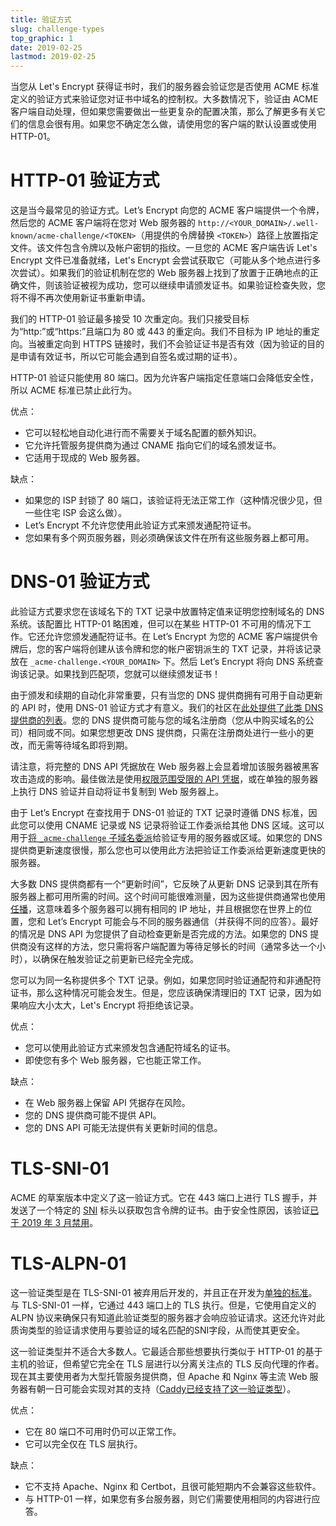 ```yaml
---
title: 验证方式
slug: challenge-types
top_graphic: 1
date: 2019-02-25
lastmod: 2019-02-25
---
```


当您从 Let's Encrypt 获得证书时，我们的服务器会验证您是否使用 ACME 标准定义的验证方式来验证您对证书中域名的控制权。大多数情况下，验证由 ACME 客户端自动处理，但如果您需要做出一些更复杂的配置决策，那么了解更多有关它们的信息会很有用。如果您不确定怎么做，请使用您的客户端的默认设置或使用 HTTP-01。

# HTTP-01 验证方式

这是当今最常见的验证方式。Let’s Encrypt 向您的 ACME 客户端提供一个令牌，然后您的 ACME 客户端将在您对 Web 服务器的 `http://<YOUR_DOMAIN>/.well-known/acme-challenge/<TOKEN>`（用提供的令牌替换 `<TOKEN>`）路径上放置指定文件。该文件包含令牌以及帐户密钥的指纹。一旦您的 ACME 客户端告诉 Let's Encrypt 文件已准备就绪，Let's Encrypt 会尝试获取它（可能从多个地点进行多次尝试）。如果我们的验证机制在您的 Web 服务器上找到了放置于正确地点的正确文件，则该验证被视为成功，您可以继续申请颁发证书。如果验证检查失败，您将不得不再次使用新证书重新申请。

我们的 HTTP-01 验证最多接受 10 次重定向。我们只接受目标为“http:”或“https:”且端口为 80 或 443 的重定向。我们不目标为 IP 地址的重定向。当被重定向到 HTTPS 链接时，我们不会验证证书是否有效（因为验证的目的是申请有效证书，所以它可能会遇到自签名或过期的证书）。

HTTP-01 验证只能使用 80 端口。因为允许客户端指定任意端口会降低安全性，所以 ACME 标准已禁止此行为。

优点：

   - 它可以轻松地自动化进行而不需要关于域名配置的额外知识。
   - 它允许托管服务提供商为通过 CNAME 指向它们的域名颁发证书。
   - 它适用于现成的 Web 服务器。

缺点：

   - 如果您的 ISP 封锁了 80 端口，该验证将无法正常工作（这种情况很少见，但一些住宅 ISP 会这么做）。
   - Let’s Encrypt 不允许您使用此验证方式来颁发通配符证书。
   - 您如果有多个网页服务器，则必须确保该文件在所有这些服务器上都可用。

# DNS-01 验证方式

此验证方式要求您在该域名下的 TXT 记录中放置特定值来证明您控制域名的 DNS 系统。该配置比 HTTP-01 略困难，但可以在某些 HTTP-01 不可用的情况下工作。它还允许您颁发通配符证书。在 Let’s Encrypt 为您的 ACME 客户端提供令牌后，您的客户端将创建从该令牌和您的帐户密钥派生的 TXT 记录，并将该记录放在 `_acme-challenge.<YOUR_DOMAIN>` 下。然后 Let’s Encrypt 将向 DNS 系统查询该记录。如果找到匹配项，您就可以继续颁发证书！

由于颁发和续期的自动化非常重要，只有当您的 DNS 提供商拥有可用于自动更新的 API 时，使用 DNS-01 验证方式才有意义。我们的社区在[此处提供了此类 DNS 提供商的列表][dns-api-providers]。您的 DNS 提供商可能与您的域名注册商（您从中购买域名的公司）相同或不同。如果您想更改 DNS 提供商，只需在注册商处进行一些小的更改，而无需等待域名即将到期。

请注意，将完整的 DNS API 凭据放在 Web 服务器上会显着增加该服务器被黑客攻击造成的影响。最佳做法是使用[权限范围受限的 API 凭据][securing-dns-credentials]，或在单独的服务器上执行 DNS 验证并自动将证书复制到 Web 服务器上。

由于 Let’s Encrypt 在查找用于 DNS-01 验证的 TXT 记录时遵循 DNS 标准，因此您可以使用 CNAME 记录或 NS 记录将验证工作委派给其他 DNS 区域。这可以用于[将 `_acme-challenge` 子域名委派][securing-dns-credentials]给验证专用的服务器或区域。如果您的 DNS 提供商更新速度很慢，那么您也可以使用此方法把验证工作委派给更新速度更快的服务器。

大多数 DNS 提供商都有一个“更新时间”，它反映了从更新 DNS 记录到其在所有服务器上都可用所需的时间。这个时间可能很难测量，因为这些提供商通常也使用[任播][anycast]，这意味着多个服务器可以拥有相同的 IP 地址，并且根据您在世界上的位置，您和 Let’s Encrypt 可能会与不同的服务器通信（并获得不同的应答）。最好的情况是 DNS API 为您提供了自动检查更新是否完成的方法。如果您的 DNS 提供商没有这样的方法，您只需将客户端配置为等待足够长的时间（通常多达一个小时），以确保在触发验证之前更新已经完全完成。

您可以为同一名称提供多个 TXT 记录。例如，如果您同时验证通配符和非通配符证书，那么这种情况可能会发生。但是，您应该确保清理旧的 TXT 记录，因为如果响应大小太大，Let's Encrypt 将拒绝该记录。

优点：

   - 您可以使用此验证方式来颁发包含通配符域名的证书。
   - 即使您有多个 Web 服务器，它也能正常工作。

缺点：

   - 在 Web 服务器上保留 API 凭据存在风险。
   - 您的 DNS 提供商可能不提供 API。
   - 您的 DNS API 可能无法提供有关更新时间的信息。

# TLS-SNI-01

ACME 的草案版本中定义了这一验证方式。它在 443 端口上进行 TLS 握手，并发送了一个特定的 [SNI] 标头以获取包含令牌的证书。由于安全性原因，该验证[已于 2019 年 3 月禁用][tls-sni-disablement]。

# TLS-ALPN-01

这一验证类型是在 TLS-SNI-01 被弃用后开发的，并且正在开发为[单独的标准][tls-alpn]。与 TLS-SNI-01 一样，它通过 443 端口上的 TLS 执行。但是，它使用自定义的 ALPN 协议来确保只有知道此验证类型的服务器才会响应验证请求。这还允许对此质询类型的验证请求使用与要验证的域名匹配的SNI字段，从而使其更安全。

这一验证类型并不适合大多数人。它最适合那些想要执行类似于 HTTP-01 的基于主机的验证，但希望它完全在 TLS 层进行以分离关注点的 TLS 反向代理的作者。现在其主要使用者为大型托管服务提供商，但 Apache 和 Nginx 等主流 Web 服务器有朝一日可能会实现对其的支持（[Caddy已经支持了这一验证类型][caddy-tls-alpn]）。

优点：

   - 它在 80 端口不可用时仍可以正常工作。
   - 它可以完全仅在 TLS 层执行。

缺点：

   - 它不支持 Apache、Nginx 和 Certbot，且很可能短期内不会兼容这些软件。
   - 与 HTTP-01 一样，如果您有多台服务器，则它们需要使用相同的内容进行应答。

[dns-api-providers]: https://community.letsencrypt.org/t/dns-providers-who-easily-integrate-with-lets-encrypt-dns-validation/86438
[securing-dns-credentials]: https://www.eff.org/deeplinks/2018/02/technical-deep-dive-securing-automation-acme-dns-challenge-validation
[anycast]: https://en.wikipedia.org/wiki/Anycast
[SNI]: https://en.wikipedia.org/wiki/Server_Name_Indication
[tls-sni-disablement]: https://community.letsencrypt.org/t/march-13-2019-end-of-life-for-all-tls-sni-01-validation-support/74209
[tls-alpn]: https://tools.ietf.org/html/draft-ietf-acme-tls-alpn-01
[caddy-tls-alpn]: https://caddy.community/t/caddy-supports-the-acme-tls-alpn-challenge/4860
